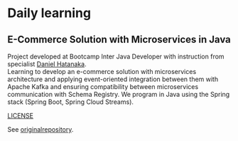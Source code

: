 # Daily learning

## E-Commerce Solution with Microservices in Java

Project developed at Bootcamp Inter Java Developer with instruction from specialist [Daniel Hatanaka](https://github.com/hatanakadaniel "Daniel Hatanaka").</br>
Learning to develop an e-commerce solution with microservices architecture and applying event-oriented integration between them with Apache Kafka and ensuring compatibility between microservices communication with Schema Registry. We program in Java using the Spring stack (Spring Boot, Spring Cloud Streams).

[LICENSE](./LICENSE)

See [original](https://github.com/hatanakadaniel/ecommerce-payment-api)[repository](https://github.com/hatanakadaniel/ecommerce-checkout-api).
